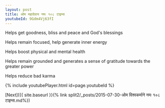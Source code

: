 ```yaml
---
layout: post
title: ओम महादेवाय नमः १०८ टाइम्स
youtubeId: 9Gdm4Vj63fI
---
```

 
 
Helps get goodness, bliss and peace and God's blessings
 
Helps remain focused, help generate inner energy 
 
Helps boost physical and mental health 
 
Helps remain grounded and generates a sense of gratitude towards the greater power 
 
Helps reduce bad karma
 
 
 
 


{% include youtubePlayer.html id=page.youtubeId %}
 
[Next]({{ site.baseurl }}{% link  split2/_posts/2015-07-30-ओम विश्वकर्माने नमः १०८ टाइम्स.md%})
 
